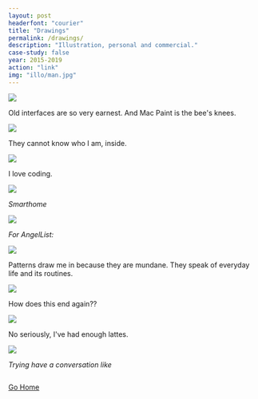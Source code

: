 ```yaml
---
layout: post
headerfont: "courier"
title: "Drawings"
permalink: /drawings/
description: "Illustration, personal and commercial."
case-study: false
year: 2015-2019
action: "link"
img: "illo/man.jpg"
---
```


![](/assets/img/illo/paint2.png)

Old interfaces are so very earnest. And Mac Paint is the bee's knees.

![](/assets/img/illo/cat2.png)

They cannot know who I am, inside.

![](/assets/img/illo/drowning.jpg)

I love coding.

![](/assets/img/illo/smarthome.jpg)

<i>Smarthome</i>

![](/assets/img/illo/angel.png)

<i>For AngelList: </i>

![](/assets/img/illo/apartments.jpg)

Patterns draw me in because they are mundane. They speak of everyday life and its routines.

![](/assets/img/illo/eden.jpg)

How does this end again??

![](/assets/img/illo/latte.jpg)

No seriously, I've had enough lattes.


![](/assets/img/illo/whale.jpg)

<i>Trying have a conversation like</i>


<img class="db ph6 pt6 center" src="{{site.baseurl}}/assets/img/illo/cat.jpg" alt="">

<p class="f4 mb4 tc center measure lh-copy font-body">

<a href="{{site.baseurl}}/">Go Home</a>
</p>
